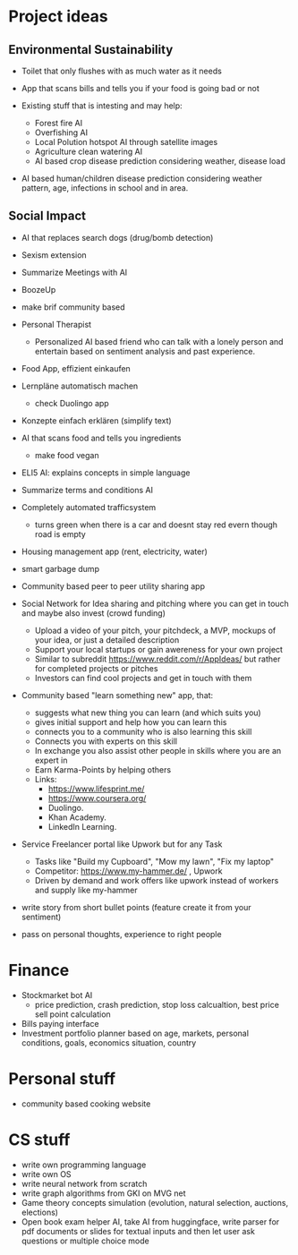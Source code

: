 # Project ideas

## Environmental Sustainability

- Toilet that only flushes with as much water as it needs
- App that scans bills and tells you if your food is going bad or not

- Existing stuff that is intesting and may help:
	- Forest fire AI
	- Overfishing AI
	- Local Polution hotspot AI through satellite images
	- Agriculture clean watering AI
   	- AI based crop disease prediction considering weather, disease load
- AI based human/children disease prediction considering weather pattern, age, infections in school and in area. 

## Social Impact

- AI that replaces search dogs (drug/bomb detection)
- Sexism extension
- Summarize Meetings with AI
- BoozeUp
- make brif community based
- Personal Therapist
  - Personalized AI based friend who can talk with a lonely person and entertain based on sentiment analysis and past experience.
- Food App, effizient einkaufen
- Lernpläne automatisch machen 
  - check Duolingo app
- Konzepte einfach erklären (simplify text)
- AI that scans food and tells you ingredients 
	- make food vegan
- ELI5 AI: explains concepts in simple language
- Summarize terms and conditions AI 
- Completely automated trafficsystem
	- turns green when there is a car and doesnt stay red evern though road is empty
- Housing management app (rent, electricity, water)
- smart garbage dump
- Community based peer to peer utility sharing app
- Social Network for Idea sharing and pitching where you can get in touch and maybe also invest (crowd funding)
	- Upload a video of your pitch, your pitchdeck, a MVP, mockups of your idea, or just a detailed description 
	- Support your local startups or gain awereness for your own project
	- Similar to subreddit https://www.reddit.com/r/AppIdeas/ but rather for completed projects or pitches
	- Investors can find cool projects and get in touch with them

- Community based "learn something new" app, that:
	- suggests what new thing you can learn (and which suits you)
	- gives initial support and help how you can learn this
	- connects you to a community who is also learning this skill
	- Connects you with experts on this skill
	- In exchange you also assist other people in skills where you are an expert in
	- Earn Karma-Points by helping others 
	- Links:
		- https://www.lifesprint.me/
		- https://www.coursera.org/
		- Duolingo.
		- Khan Academy.
		- LinkedIn Learning.

- Service Freelancer portal like Upwork but for any Task
	- Tasks like "Build my Cupboard", "Mow my lawn", "Fix my laptop"
	- Competitor: https://www.my-hammer.de/ , Upwork
	- Driven by demand and work offers like upwork instead of workers and supply like my-hammer

- write story from short bullet points (feature create it from your sentiment)
- pass on personal thoughts, experience to right people

	
# Finance 
- Stockmarket bot AI
  - price prediction, crash prediction, stop loss calcualtion, best price sell point calculation
- Bills paying interface
- Investment portfolio planner based on age, markets, personal conditions, goals, economics situation, country

# Personal stuff
- community based cooking website

# CS stuff
- write own programming language
- write own OS
- write neural network from scratch
- write graph algorithms from GKI on MVG net 
- Game theory concepts simulation (evolution, natural selection, auctions, elections)
- Open book exam helper AI, take AI from huggingface, write parser for pdf documents or slides for textual inputs and then let user ask questions or multiple choice mode
